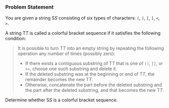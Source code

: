 ### Problem Statement

You are given a string S*S* consisting of six types of characters: `(`, `)`, `[`, `]`, `<`, `>`.

A string T*T* is called a colorful bracket sequence if it satisfies the following condition:

> It is possible to turn T*T* into an empty string by repeating the following operation any number of times (possibly zero):
>
> - If there exists a contiguous substring of T*T* that is one of `()`, `[]`, or `<>`, choose one such substring and delete it.
> - If the deleted substring was at the beginning or end of T*T*, the remainder becomes the new T*T*.
> - Otherwise, concatenate the part before the deleted substring and the part after the deleted substring, and that becomes the new T*T*.

Determine whether S*S* is a colorful bracket sequence.